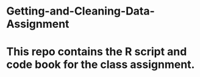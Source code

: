 # Getting-and-Cleaning-Data-Assignment
# This repo contains the R script and code book for the class assignment.
